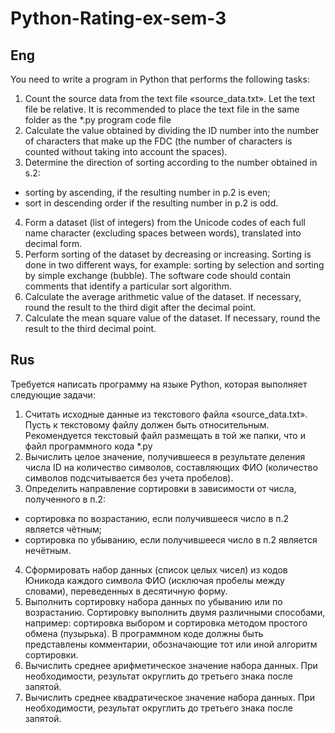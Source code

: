 # Python-Rating-ex-sem-3


## Eng
You need to write a program in Python that performs the following tasks:

1. Count the source data from the text file «source_data.txt». Let the text file be relative. It is recommended to place the text file in the same folder as the *.py program code file
2. Calculate the value obtained by dividing the ID number into the number of characters that make up the FDC (the number of characters is counted without taking into account the spaces).
3. Determine the direction of sorting according to the number obtained in s.2:
- sorting by ascending, if the resulting number in p.2 is even;
- sort in descending order if the resulting number in p.2 is odd.
4. Form a dataset (list of integers) from the Unicode codes of each full name character (excluding spaces between words), translated into decimal form.
5. Perform sorting of the dataset by decreasing or increasing. Sorting is done in two different ways, for example: sorting by selection and sorting by simple exchange (bubble). The software code should contain comments that identify a particular sort algorithm.
6. Calculate the average arithmetic value of the dataset. If necessary, round the result to the third digit after the decimal point.
7. Calculate the mean square value of the dataset. If necessary, round the result to the third decimal point.


## Rus
Требуется написать программу на языке Python, которая выполняет следующие задачи:

1. Считать исходные данные из текстового файла «source_data.txt». Пусть к текстовому файлу должен быть относительным. Рекомендуется текстовый файл размещать в той же папки, что и файл программного кода *.py
2. Вычислить целое значение, получившееся в результате деления числа ID на количество символов, составляющих ФИО (количество символов подсчитывается без учета пробелов).
3. Определить направление сортировки в зависимости от числа, полученного в п.2:
- сортировка по возрастанию, если получившееся число в п.2 является чётным;
- сортировка по убыванию, если получившееся число в п.2 является нечётным.
4. Сформировать набор данных (список целых чисел) из кодов Юникода каждого символа ФИО (исключая пробелы между словами), переведенных в десятичную форму.
5. Выполнить сортировку набора данных по убыванию или по возрастанию. Сортировку выполнить двумя различными способами, например: сортировка выбором и сортировка методом простого обмена (пузырька). В программном коде должны быть представлены комментарии, обозначающие тот или иной алгоритм сортировки.
6. Вычислить среднее арифметическое значение набора данных. При необходимости, результат округлить до третьего знака после запятой.
7. Вычислить среднее квадратическое значение набора данных. При необходимости, результат округлить до третьего знака после запятой.
